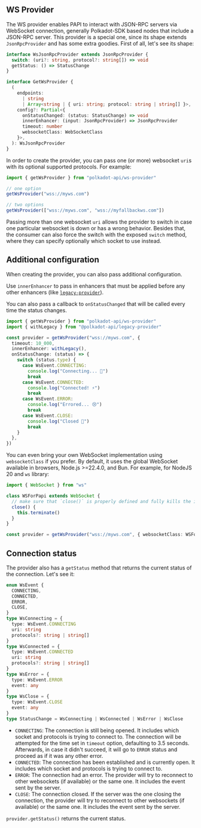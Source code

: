 ## WS Provider

The WS provider enables PAPI to interact with JSON-RPC servers via WebSocket connection, generally Polkadot-SDK based nodes that include a JSON-RPC server. This provider is a special one, since its shape extends `JsonRpcProvider` and has some extra goodies. First of all, let's see its shape:

```ts
interface WsJsonRpcProvider extends JsonRpcProvider {
  switch: (uri?: string, protocol?: string[]) => void
  getStatus: () => StatusChange
}

interface GetWsProvider {
  (
    endpoints:
      | string
      | Array<string | { uri: string; protocol: string | string[] }>,
    config?: Partial<{
      onStatusChanged: (status: StatusChange) => void
      innerEnhancer: (input: JsonRpcProvider) => JsonRpcProvider
      timeout: number
      websocketClass: WebSocketClass
    }>,
  ): WsJsonRpcProvider
}
```

In order to create the provider, you can pass one (or more) websocket `uri`s with its optional supported protocols. For example:

```ts
import { getWsProvider } from "polkadot-api/ws-provider"

// one option
getWsProvider("wss://myws.com")

// two options
getWsProvider(["wss://myws.com", "wss://myfallbackws.com"])
```

Passing more than one websocket `uri` allows the provider to switch in case one particular websocket is down or has a wrong behavior. Besides that, the consumer can also force the switch with the exposed `switch` method, where they can specify optionally which socket to use instead.

## Additional configuration

When creating the provider, you can also pass additional configuration.

Use `innerEnhancer` to pass in enhancers that must be applied before any other enhancers (like [`legacy-provider`](/providers#legacy-provider)).

You can also pass a callback to `onStatusChanged` that will be called every time the status changes.

```ts
import { getWsProvider } from "polkadot-api/ws-provider"
import { withLegacy } from "@polkadot-api/legacy-provider"

const provider = getWsProvider("wss://myws.com", {
  timeout: 10_000,
  innerEnhancer: withLegacy(),
  onStatusChange: (status) => {
    switch (status.type) {
      case WsEvent.CONNECTING:
        console.log("Connecting... 🔌")
        break
      case WsEvent.CONNECTED:
        console.log("Connected! ⚡")
        break
      case WsEvent.ERROR:
        console.log("Errored... 😢")
        break
      case WsEvent.CLOSE:
        console.log("Closed 🚪")
        break
    }
  },
})
```

You can even bring your own WebSocket implementation using `websocketClass` if you prefer. By default, it uses the global WebSocket available in browsers, Node.js >=22.4.0, and Bun.
For example, for NodeJS 20 and `ws` library:

```typescript
import { WebSocket } from "ws"

class WSForPapi extends WebSocket {
  // make sure that `close()` is properly defined and fully kills the instance
  close() {
    this.terminate()
  }
}

const provider = getWsProvider("wss://myws.com", { websocketClass: WSForPapi })
```

## Connection status

The provider also has a `getStatus` method that returns the current status of the connection. Let's see it:

```ts
enum WsEvent {
  CONNECTING,
  CONNECTED,
  ERROR,
  CLOSE,
}
type WsConnecting = {
  type: WsEvent.CONNECTING
  uri: string
  protocols?: string | string[]
}
type WsConnected = {
  type: WsEvent.CONNECTED
  uri: string
  protocols?: string | string[]
}
type WsError = {
  type: WsEvent.ERROR
  event: any
}
type WsClose = {
  type: WsEvent.CLOSE
  event: any
}
type StatusChange = WsConnecting | WsConnected | WsError | WsClose
```

- `CONNECTING`: The connection is still being opened. It includes which socket and protocols is trying to connect to. The connection will be attempted for the time set in `timeout` option, defaulting to 3.5 seconds. Afterwards, in case it didn't succeed, it will go to `ERROR` status and proceed as if it was any other error.
- `CONNECTED`: The connection has been established and is currently open. It includes which socket and protocols is trying to connect to.
- `ERROR`: The connection had an error. The provider will try to reconnect to other websockets (if available) or the same one. It includes the event sent by the server.
- `CLOSE`: The connection closed. If the server was the one closing the connection, the provider will try to reconnect to other websockets (if available) or the same one. It includes the event sent by the server.

`provider.getStatus()` returns the current status.
